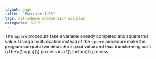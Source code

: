 ```yaml
---
layout: page
title:  "Exercise 1.26"
tags: mit-scheme scheme SICP solution
categories: SICP
---
```

The `square` procedure take a variable already computed and square this value. Using a multiplication instead of the `square` procedure make the program compute two times the `expmod` value and thus transforming our \\(\Theta(\log{n})\\) process in a \\(\Theta(n)\\) process.

